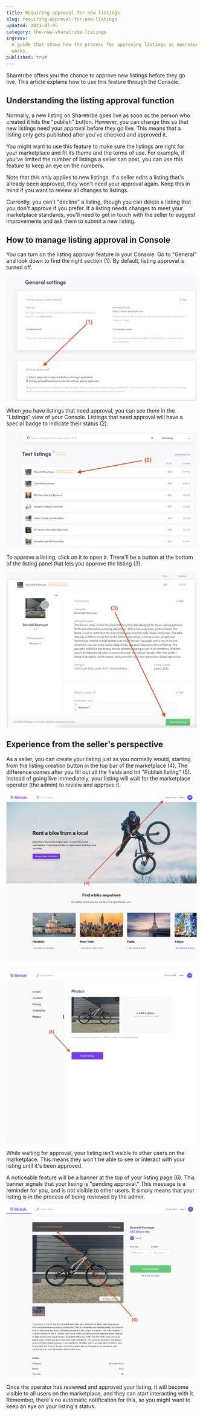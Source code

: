 ```yaml
---
title: Requiring approval for new listings
slug: requiring-approval-for-new-listings
updated: 2023-07-05
category: the-new-sharetribe-listings
ingress:
  A guide that shows how the process for approving listings as operator
  works.
published: true
---
```


Sharetribe offers you the chance to approve new listings before they go
live. This article explains how to use this feature through the Console.

## Understanding the listing approval function

Normally, a new listing on Sharetribe goes live as soon as the person
who created it hits the "publish" button. However, you can change this
so that new listings need your approval before they go live. This means
that a listing only gets published after you've checked and approved it.

You might want to use this feature to make sure the listings are right
for your marketplace and fit its theme and the terms of use. For
example, if you've limited the number of listings a seller can post, you
can use this feature to keep an eye on the numbers.

Note that this only applies to new listings. If a seller edits a listing
that's already been approved, they won't need your approval again. Keep
this in mind if you want to review all changes to listings.

Currently, you can't "decline" a listing, though you can delete a
listing that you don't approve if you prefer. If a listing needs changes
to meet your marketplace standards, you'll need to get in touch with the
seller to suggest improvements and ask them to submit a new listing.

## How to manage listing approval in Console

You can turn on the listing approval feature in your Console. Go to
"General" and look down to find the right section (1). By default,
listing approval is turned off.

<extrainfo title="Step 1: Finding the listing approval toggle in the Console">

![Change environments](./01-Console-approve-new-listings.png)

</extrainfo>

When you have listings that need approval, you can see them in the
"Listings" view of your Console. Listings that need approval will have a
special badge to indicate their status (2).

<extrainfo title="Step 2: A listing with a badge indicating that it requires approval">

![Change environments](./02-listing-pending-approval-console.png)

</extrainfo>

To approve a listing, click on it to open it. There'll be a button at
the bottom of the listing panel that lets you approve the listing (3).

<extrainfo title="Step 3: Button for approving the new listing">

![Change environments](./03-approve-listing-console.png)

</extrainfo>

## Experience from the seller's perspective

As a seller, you can create your listing just as you normally would,
starting from the listing creation button in the top bar of the
marketplace (4). The difference comes after you fill out all the fields
and hit "Publish listing" (5). Instead of going live immediately, your
listing will wait for the marketplace operator (the admin) to review and
approve it.

<extrainfo title="Step 4: Creating a new listing">

![Change environments](./04-post-new-listing-as-seller.png)

</extrainfo>

<extrainfo title="Step 5: Publishing the listing to the awaiting approval stage">

![Change environments](./05-publish-listing.png)

</extrainfo>

While waiting for approval, your listing isn't visible to other users on
the marketplace. This means they won't be able to see or interact with
your listing until it's been approved.

A noticeable feature will be a banner at the top of your listing page
(6). This banner signals that your listing is "pending approval." This
message is a reminder for you, and is not visible to other users. It
simply means that your listing is in the process of being reviewed by
the admin.

<extrainfo title="Step 6: Banner indicating that the listing is awaiting approval">

![Change environments](./06-listing-pending-approval-seller.png)

</extrainfo>

Once the operator has reviewed and approved your listing, it will become
visible to all users on the marketplace, and they can start interacting
with it. Remember, there's no automatic notification for this, so you
might want to keep an eye on your listing's status.
